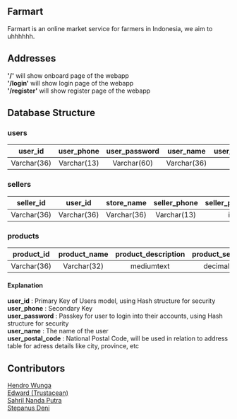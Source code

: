 ## Farmart

Farmart is an online market service for farmers in Indonesia, we aim to uhhhhhh.

## Addresses
**'/'** will show onboard page of the webapp\
**'/login'** will show login page of the webapp\
**'/register'** will show register page of the webapp

## Database Structure
### **users**
|**user_id**|**user_phone**|**user_password**|**user_name**|**user_postal_code**|**user_address_detail**|
|:-:|:-:|:-:|:-:|:-:|:-:|
|Varchar(36)|Varchar(13)|Varchar(60)|Varchar(36)|int(5)|Varchar(200)

### **sellers**
|**seller_id**|**user_id**|**store_name**|**seller_phone**|**seller_postal_code**|**seller_address_detail**|
|:-:|:-:|:-:|:-:|:-:|:-:|
|Varchar(36)|Varchar(36)|Varchar(36)|Varchar(13)|int(5)|Varchar(200)

### **products**
|**product_id**|**product_name**|**product_description**|**product_sell_price**|**product_weight**|**product_stock**|**product_picture**|**category_id**|**seller_id**
|:-:|:-:|:-:|:-:|:-:|:-:|:-:|:-:|:-:|
|Varchar(36)|Varchar(32)|mediumtext|decimal(65)|int(100)|int(255)|longblob|int(100)|Varchar(36)

#### **Explanation**
**user_id** : Primary Key of Users model, using Hash structure for security\
**user_phone** : Secondary Key\
**user_password** : Passkey for user to login into their accounts, using Hash structure for security\
**user_name** : The name of the user\
**user_postal_code** : National Postal Code, will be used in relation to address table for adress details like city, province, etc



## Contributors
[Hendro Wunga](https://github.com/hendrowunga)\
[Edward (Trustacean)](https://github.com/Trustacean)\
[Sahril Nanda Putra](https://github.com/sahrilputra)\
[Stepanus Deni](https://github.com/putrastepanus)